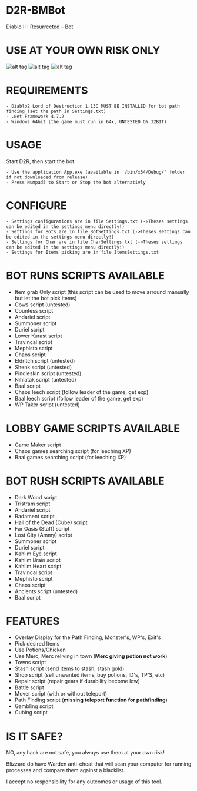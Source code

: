 # D2R-BMBot

Diablo II : Resurrected - Bot

# USE AT YOUR OWN RISK ONLY

![alt tag](https://raw.githubusercontent.com/bouletmarc/D2R-BMBot/main/App.png)
![alt tag](https://raw.githubusercontent.com/bouletmarc/D2R-BMBot/main/Char.png)
![alt tag](https://raw.githubusercontent.com/bouletmarc/D2R-BMBot/main/Settings.png)


# REQUIREMENTS

    - Diablo2 Lord of Destruction 1.13C MUST BE INSTALLED for bot path finding (set the path in Settings.txt)
    - .Net Framework 4.7.2
    - Windows 64bit (the game must run in 64x, UNTESTED ON 32BIT)

# USAGE

 Start D2R, then start the bot.
 
    - Use the application App.exe (available in '/bin/x64/Debug/' folder if not downloaded from release)
    - Press Numpad5 to Start or Stop the bot alternativly
    
# CONFIGURE

    - Settings configurations are in file Settings.txt (->Theses settings can be edited in the settings menu directly!)
    - Settings for Bots are in file BotSettings.txt (->Theses settings can be edited in the settings menu directly!)
    - Settings for Char are in file CharSettings.txt (->Theses settings can be edited in the settings menu directly!)
    - Settings for Items picking are in file ItemsSettings.txt

# BOT RUNS SCRIPTS AVAILABLE

  - Item grab Only script (this script can be used to move arround manually but let the bot pick items)
  - Cows script (untested)
  - Countess script
  - Andariel script
  - Summoner script
  - Duriel script
  - Lower Kurast script
  - Travincal script
  - Mephisto script
  - Chaos script
  - Eldritch script (untested)
  - Shenk script (untested)
  - Pindleskin script (untested)
  - Nihlatak script (untested)
  - Baal script
  - Chaos leech script (follow leader of the game, get exp)
  - Baal leech script (follow leader of the game, get exp)
  - WP Taker script (untested)

# LOBBY GAME SCRIPTS AVAILABLE

  - Game Maker script
  - Chaos games searching script (for leeching XP)
  - Baal games searching script (for leeching XP)

# BOT RUSH SCRIPTS AVAILABLE

  - Dark Wood script
  - Tristram script
  - Andariel script
  - Radament script
  - Hall of the Dead (Cube) script
  - Far Oasis (Staff) script
  - Lost City (Ammy) script
  - Summoner script
  - Duriel script
  - Kahlim Eye script
  - Kahlim Brain script
  - Kahlim Heart script
  - Travincal script
  - Mephisto script
  - Chaos script
  - Ancients script (untested)
  - Baal script

# FEATURES

  - Overlay Display for the Path Finding, Monster's, WP's, Exit's
  - Pick desired Items
  - Use Potions/Chicken
  - Use Merc, Merc reliving in town (**Merc giving potion not work**)
  - Towns script
  - Stash script (send items to stash, stash gold)
  - Shop script (sell unwanted items, buy potions, ID's, TP'S, etc)
  - Repair script (repair gears if durability become low)
  - Battle script
  - Mover script (with or without teleport)
  - Path Finding script (**missing teleport function for pathfinding**)
  - Gambling script
  - Cubing script

# IS IT SAFE?

NO, any hack are not safe, you always use them at your own risk!

Blizzard do have Warden anti-cheat that will scan your computer for running processes and compare them against a blacklist.

I accept no responsibility for any outcomes or usage of this tool.
